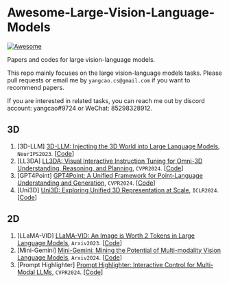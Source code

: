 # Awesome-Large-Vision-Language-Models
  [![Awesome](https://cdn.rawgit.com/sindresorhus/awesome/d7305f38d29fed78fa85652e3a63e154dd8e8829/media/badge.svg)](https://github.com/sindresorhus/awesome)

Papers and codes for large vision-language models. 

This repo mainly focuses on the large vision-language models tasks. Please pull requests or email me by `yangcao.cs@gmail.com` if you want to recommend papers.  

If you are interested in related tasks, you can reach me out by discord account: yangcao#9724 or WeChat: 85298328912.

## 3D
1. <span id = "16001">[3D-LLM] [3D-LLM: Injecting the 3D World
into Large Language Models](https://arxiv.org/pdf/2307.12981.pdf), `NeurIPS2023`. [[Code](https://vis-www.cs.umass.edu/3dllm/)]
2. <span id = "16001">[LL3DA] [LL3DA: Visual Interactive Instruction Tuning for Omni-3D Understanding, Reasoning, and Planning](https://arxiv.org/pdf/2311.18651.pdf), `CVPR2024`. [[Code](https://github.com/Open3DA/LL3DA)]
3. <span id = "16001">[GPT4Point] [GPT4Point: A Unified Framework for Point-Language Understanding and Generation](https://arxiv.org/pdf/2312.02980), `CVPR2024`. [[Code](https://github.com/Pointcept/GPT4Point)]
4. <span id = "16001">[Uni3D] [Uni3D: Exploring Unified 3D Representation at Scale](https://arxiv.org/pdf/2310.06773), `ICLR2024`. [[Code](https://github.com/baaivision/Uni3D)]

## 2D
1. <span id = "16001">[LLaMA-VID] [LLaMA-VID: An Image is Worth 2 Tokens in Large Language Models](https://arxiv.org/abs/2311.17043), `Arxiv2023`. [[Code](https://github.com/dvlab-research/LLaMA-VID)]
2. <span id = "16001">[Mini-Gemini] [Mini-Gemini: Mining the Potential of Multi-modality Vision Language Models](https://arxiv.org/abs/2403.18814), `Arxiv2024`. [[Code](https://github.com/dvlab-research/MiniGemini)]
3. <span id = "16001">[Prompt Highlighter] [Prompt Highlighter: Interactive Control for Multi-Modal LLMs](https://arxiv.org/abs/2312.04302), `CVPR2024`. [[Code](https://github.com/dvlab-research/Prompt-Highlighter/)]
